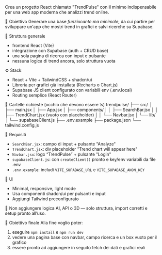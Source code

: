 Crea un progetto React chiamato "TrendPulse" con il minimo indispensabile per una web app moderna che analizzi trend online.

🎯 Obiettivo
Generare una base _funzionante ma minimale_, da cui partire per sviluppare un'app che mostri trend in grafici e salvi ricerche su Supabase.

🧱 Struttura generale

- frontend React (Vite)
- integrazione con Supabase (auth + CRUD base)
- una sola pagina di ricerca con input e pulsante
- nessuna logica di trend ancora, solo struttura vuota

⚙️ Stack

- React + Vite + TailwindCSS + shadcn/ui
- Libreria per grafici già installata (Recharts o Chart.js)
- Supabase JS client configurato con variabili env (.env.local)
- Routing semplice (React Router)

📂 Cartelle richieste (occhio che devono essere ts)
trendpulse/
├── src/
│ ├── main.jsx
│ ├── App.jsx
│ ├── components/
│ │ ├── SearchBar.jsx
│ │ ├── TrendChart.jsx (vuoto con placeholder)
│ │ └── Navbar.jsx
│ └── lib/
│ └── supabaseClient.js
├── .env.example
├── package.json
└── tailwind.config.js

📜 Requisiti

- `SearchBar.jsx`: campo di input + pulsante "Analyze"
- `TrendChart.jsx`: div placeholder "Trend chart will appear here"
- `Navbar.jsx`: logo “TrendPulse” + pulsante "Login"
- `supabaseClient.js`: con `createClient()` pronto e key/env variabili da file .env
- `.env.example`: includi `VITE_SUPABASE_URL` e `VITE_SUPABASE_ANON_KEY`

💄 UI

- Minimal, responsive, light mode
- Usa componenti shadcn/ui per pulsanti e input
- Aggiungi Tailwind preconfigurato

💬 Non aggiungere logica AI, API o 3D — solo struttura, import corretti e setup pronto all’uso.

🧩 Obiettivo finale
Alla fine voglio poter:

1. eseguire `npm install` e `npm run dev`
2. vedere una pagina base con navbar, campo ricerca e un box vuoto per il grafico
3. essere pronto ad aggiungere in seguito fetch dei dati e grafici reali
